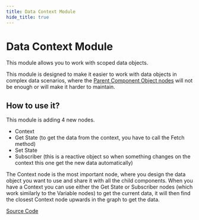 ```yaml
---
title: Data Context Module
hide_title: true
---
```

# Data Context Module

This module allows you to work with scoped data objects.

This module is designed to make it easier to work with data objects in complex data scenarios,
where the [Parent Component Object nodes](https://docs.noodl.net/#/nodes/component-utilities/parent-component-object/) will not be enough or will make it harder to maintain. 

## How to use it?

This module is adding 4 new nodes.

- Context
- Get State (to get the data from the context, you have to call the Fetch method)
- Set State
- Subscriber (this is a reactive object so when something changes on the context this one get the new data automatically)

The Context node is the most important node,
where you design the data object you want to use and share it with all the child components.
When you have a Context you can use either the Get State or Subscriber nodes (which work similarly to the Variable nodes) to get the current data, it will then find the closest Context node upwards in the graph to get the data.

[Source Code](https://github.com/noodlapp/modules/tree/main/modules/data-context)
